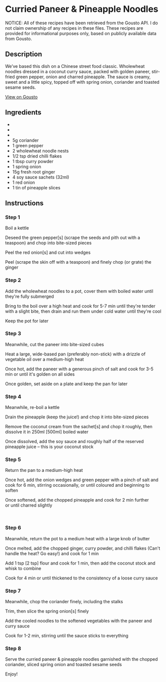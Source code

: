 # Curried Paneer & Pineapple Noodles 

NOTICE: All of these recipes have been retrieved from the Gousto API. I do not claim ownership of any recipes in these files. These recipes are provided for informational purposes only, based on publicly available data from Gousto.

## Description

We’ve based this dish on a Chinese street food classic. Wholewheat noodles dressed in a coconut curry sauce, packed with golden paneer, stir-fried green pepper, onion and charred pineapple. The sauce is creamy, sweet and a little spicy, topped off with spring onion, coriander and toasted sesame seeds. 

[View on Gousto](https://www.gousto.co.uk/recipes/cookbook/curried-paneer-pineapple-noodles)

## Ingredients

- 
- 
- 
- 5g coriander
- 1 green pepper
- 2 wholewheat noodle nests
- 1/2 tsp dried chilli flakes
- 1 tbsp curry powder
- 1 spring onion
- 15g fresh root ginger
- 4 soy sauce sachets (32ml)
- 1 red onion
- 1 tin of pineapple slices

## Instructions


### Step 1

Boil a kettle


Deseed the green pepper<span class="text-danger">[s]</span> (scrape the seeds and pith out with a teaspoon) and chop into&nbsp;bite-sized pieces


Peel the red onion<span class="text-danger">[s]</span> and cut into wedges


Peel (scrape the skin off with a teaspoon) and finely chop (or grate) the ginger


### Step 2

Add the wholewheat noodles to a pot, cover them with boiled water until they're fully submerged


Bring to the boil over a high heat and cook for 5-7 min until they're tender with a slight bite, then drain and run them under cold water until they're cool


Keep the pot for later


### Step 3

Meanwhile, cut the paneer into bite-sized cubes


Heat a large, wide-based pan (preferably non-stick) with a drizzle of vegetable oil over a medium-high heat


Once hot, add the paneer&nbsp;with a generous pinch of salt&nbsp;and cook for 3-5 min or until it's golden on all sides


Once golden, set aside on a plate and keep the pan for later


### Step 4

Meanwhile, re-boil a kettle


Drain the pineapple (keep the juice!) and chop it into bite-sized pieces


Remove the coconut cream from the sachet<span class="text-danger">[s]</span> and chop it roughly, then dissolve it&nbsp;in 250ml <span class="text-danger">[500ml]</span> boiled water


Once dissolved, add the soy sauce and roughly half of the reserved pineapple juice&nbsp;&ndash; this is your coconut stock


### Step 5

Return the pan to a medium-high heat


Once hot, add the&nbsp;onion wedges and green pepper with a pinch of salt and cook for&nbsp;6&nbsp;min, stirring occasionally,&nbsp;or until coloured and beginning to soften


Once softened, add the&nbsp;chopped pineapple and cook for 2 min further or&nbsp;until charred slightly


&nbsp;


### Step 6

Meanwhile, return the pot to a medium heat with a large knob of butter


Once melted, add the chopped ginger, curry powder, and chilli flakes (Can't handle the heat? Go easy!) and cook for 1 min&nbsp;


Add 1 tsp<span class="text-danger"> [2 tsp]</span> flour and&nbsp;cook for 1 min, then add the coconut&nbsp;stock and whisk to combine


Cook for 4 min or until thickened&nbsp;to the consistency of a loose curry sauce


### Step 7

Meanwhile, chop the coriander finely, including the stalks


Trim, then slice the spring onion<span class="text-danger">[s]</span> finely


Add the cooled noodles to the softened vegetables with the paneer and curry sauce


Cook for 1-2 min, stirring until the sauce sticks to everything&nbsp;

### Step 8

Serve the curried paneer &amp; pineapple noodles garnished with the chopped coriander,&nbsp;sliced spring onion and toasted&nbsp;sesame seeds&nbsp;


Enjoy!


&nbsp;


